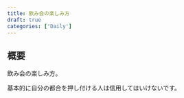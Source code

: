 ```yaml
---
title: 飲み会の楽しみ方
draft: true
categories: ['Daily']
---
```


## 概要

飲み会の楽しみ方。

基本的に自分の都合を押し付ける人は信用してはいけないです。
